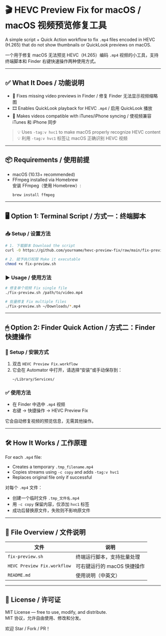 # 🎬 HEVC Preview Fix for macOS / macOS 视频预览修复工具

A simple script + Quick Action workflow to fix `.mp4` files encoded in HEVC (H.265) that do not show thumbnails or QuickLook previews on macOS.

一个用于修复 macOS 无法预览 HEVC（H.265）编码 `.mp4` 视频的小工具，支持终端脚本和 Finder 右键快速操作两种使用方式。

---

## ✅ What It Does / 功能说明

- 🧩 Fixes missing video previews in Finder / 修复 Finder 无法显示视频缩略图
- 🎞 Enables QuickLook playback for HEVC `.mp4` / 启用 QuickLook 播放
- 🍏 Makes videos compatible with iTunes/iPhone syncing / 使视频兼容 iTunes 和 iPhone 同步

> 💡 Uses `-tag:v hvc1` to make macOS properly recognize HEVC content  
> 💡 利用 `-tag:v hvc1` 标签让 macOS 正确识别 HEVC 视频

---

## 📦 Requirements / 使用前提

- macOS (10.13+ recommended)  
- FFmpeg installed via Homebrew  
  安装 FFmpeg（使用 Homebrew）:
  ```bash
  brew install ffmpeg
  ```

---

## 🖥 Option 1: Terminal Script / 方式一：终端脚本

### 📥 Setup / 设置方法

```bash
# 1. 下载脚本 Download the script
curl -O https://github.com/yourname/hevc-preview-fix/raw/main/fix-preview.sh

# 2. 赋予执行权限 Make it executable
chmod +x fix-preview.sh
```

### ▶️ Usage / 使用方法

```bash
# 修复单个视频 Fix single file
./fix-preview.sh /path/to/video.mp4

# 批量修复 Fix multiple files
./fix-preview.sh ~/Downloads/*.mp4
```

---

## 🖱 Option 2: Finder Quick Action / 方式二：Finder 快捷操作

### 🧰 Setup / 安装方式

1. 双击 `HEVC Preview Fix.workflow`
2. 它会在 Automator 中打开，请选择“安装”或手动保存到：
   ```
   ~/Library/Services/
   ```

### ✅ 使用方法

- 在 Finder 中选中 `.mp4` 视频
- 右键 → 快捷操作 → HEVC Preview Fix

它会自动修复视频的预览信息，无需其他操作。

---

## 🛠 How It Works / 工作原理

For each `.mp4` file:
- Creates a temporary `.tmp_filename.mp4`
- Copies streams using `-c copy` and adds `-tag:v hvc1`
- Replaces original file only if successful

对每个 `.mp4` 文件：
- 创建一个临时文件 `.tmp_文件名.mp4`
- 用 `-c copy` 保留内容，仅添加 `hvc1` 标签
- 成功后替换原文件，失败则不影响原文件

---

## 📁 File Overview / 文件说明

| 文件 | 说明 |
|------|------|
| `fix-preview.sh` | 终端运行脚本，支持批量处理 |
| `HEVC Preview Fix.workflow` | 可右键运行的 macOS 快捷操作 |
| `README.md` | 使用说明（中英文）|

---

## 📄 License / 许可证

MIT License — free to use, modify, and distribute.  
MIT 协议，允许自由使用、修改和分发。

欢迎 Star / Fork / PR！
